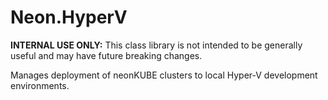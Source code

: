 ﻿Neon.HyperV
===========

**INTERNAL USE ONLY:** This class library is not intended to be generally useful and may have future breaking changes.

Manages deployment of neonKUBE clusters to local Hyper-V development environments.
